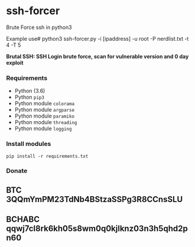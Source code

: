 # ssh-forcer
Brute Force ssh in python3


Example use# python3 ssh-forcer.py -i [ipaddress] -u root -P nerdlist.txt -t 4 -T 5


**Brutal SSH: SSH Login brute force, scan for vulnerable version and 0 day exploit**


### Requirements

- Python (3.6)
- Python `pip3`
- Python module `colorama`
- Python module `argparse`
- Python module `paramiko`
- Python module `threading`
- Python module `logging`

### Install modules

	pip install -r requirements.txt
  
  ### Donate
  ## BTC 3QQmYmPM23TdNb4BStzaSSPg3R8CCnsSLU
  ## BCHABC qqwj7cl8rk6kh05s8wm0q0kjlknz03n3h5qhd2pn60
